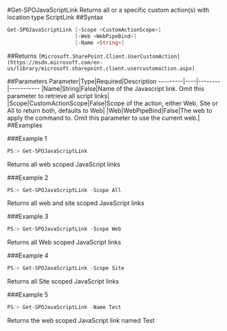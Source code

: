 #Get-SPOJavaScriptLink
Returns all or a specific custom action(s) with location type ScriptLink
##Syntax
```powershell
Get-SPOJavaScriptLink [-Scope <CustomActionScope>]
                      [-Web <WebPipeBind>]
                      [-Name <String>]
```


##Returns
```[Microsoft.SharePoint.Client.UserCustomAction](https://msdn.microsoft.com/en-us/library/microsoft.sharepoint.client.usercustomaction.aspx)```

##Parameters
Parameter|Type|Required|Description
---------|----|--------|-----------
|Name|String|False|Name of the Javascript link. Omit this parameter to retrieve all script links|
|Scope|CustomActionScope|False|Scope of the action, either Web, Site or All to return both, defaults to Web|
|Web|WebPipeBind|False|The web to apply the command to. Omit this parameter to use the current web.|
##Examples

###Example 1
```powershell
PS:> Get-SPOJavaScriptLink
```
Returns all web scoped JavaScript links

###Example 2
```powershell
PS:> Get-SPOJavaScriptLink -Scope All
```
Returns all web and site scoped JavaScript links

###Example 3
```powershell
PS:> Get-SPOJavaScriptLink -Scope Web
```
Returns all Web scoped JavaScript links

###Example 4
```powershell
PS:> Get-SPOJavaScriptLink -Scope Site
```
Returns all Site scoped JavaScript links

###Example 5
```powershell
PS:> Get-SPOJavaScriptLink -Name Test
```
Returns the web scoped JavaScript link named Test

